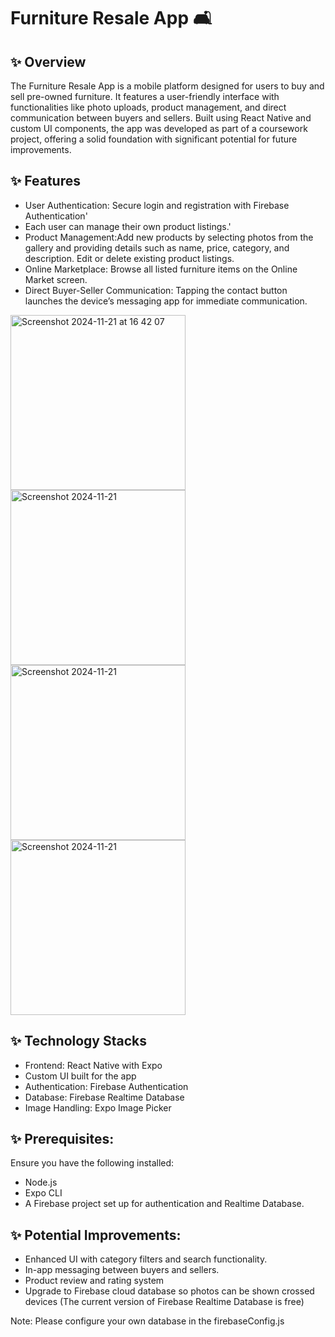 # Furniture Resale App 🛋️
##  ✨ Overview
The Furniture Resale App is a mobile platform designed for users to buy and sell pre-owned furniture. It features a user-friendly interface with functionalities like photo uploads, product management, and direct communication between buyers and sellers. Built using React Native and custom UI components, the app was developed as part of a coursework project, offering a solid foundation with significant potential for future improvements.

##  ✨ Features
* User Authentication: Secure login and registration with Firebase Authentication'
* Each user can manage their own product listings.'
* Product Management:Add new products by selecting photos from the gallery and providing details such as name, price, category, and description. Edit or delete existing product listings.
* Online Marketplace: Browse all listed furniture items on the Online Market screen.
* Direct Buyer-Seller Communication: Tapping the contact button launches the device’s messaging app for immediate communication.

<img width="280" alt="Screenshot 2024-11-21 at 16 42 07" src="https://github.com/user-attachments/assets/c240457f-9f84-46f6-9329-0b4850d201a6">
<img width="280" alt="Screenshot 2024-11-21" src="https://github.com/user-attachments/assets/4046699e-351c-498c-bcf6-c73e69fb0b15">

<img width="280" alt="Screenshot 2024-11-21" src="https://github.com/user-attachments/assets/dc8b5f23-9cb6-4a9c-9a96-fc85def3a206">
<img width="280" alt="Screenshot 2024-11-21" src="https://github.com/user-attachments/assets/50575932-d1c5-47bf-bc72-bfa95d5aca06">



##  ✨ Technology Stacks
* Frontend: React Native with Expo
* Custom UI built for the app
* Authentication: Firebase Authentication
* Database: Firebase Realtime Database
* Image Handling: Expo Image Picker

##  ✨ Prerequisites:
Ensure you have the following installed:
* Node.js
* Expo CLI
* A Firebase project set up for authentication and Realtime Database.

##  ✨ Potential Improvements:
* Enhanced UI with category filters and search functionality.
* In-app messaging between buyers and sellers.
* Product review and rating system
* Upgrade to Firebase cloud database so photos can be shown crossed devices (The current version of Firebase Realtime Database is free)

Note: Please configure your own database in the firebaseConfig.js 
